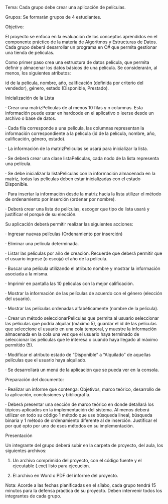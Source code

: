 Tema: Cada grupo debe crear una aplicación de películas.

Grupos: Se formarán grupos de 4 estudiantes.

Objetivo:

El proyecto se enfoca en la evaluación de los conceptos aprendidos en el componente práctico de la materia de Algoritmos y Estructuras de Datos. Cada grupo deberá desarrollar un programa en C# que permita gestionar una tienda de películas.

Como primer paso crea una estructura de datos película, que permita definir y almacenar los datos básicos de una película. Se considerarán, al menos, los siguientes atributos:

id de la película, nombre, año, calificación (definida por criterio del vendedor), género, estado (Disponible, Prestado).

Inicialización de la Lista

· Crear una matrizPeliculas de al menos 10 filas y n columnas. Esta información puede estar en hardcode en el aplicativo o leerse desde un archivo o base de datos.

· Cada fila corresponde a una película, las columnas representan la información correspondiente a la película (id de la película, nombre, año, calificación, género, estado).

· La información de la matrizPeliculas se usará para inicializar la lista.

· Se deberá crear una clase listaPeliculas, cada nodo de la lista representa una película.

· Se debe inicializar la listaPeliculas con la información almacenada en la matriz, todas las películas deben estar inicializadas con el estado Disponible.

· Para insertar la información desde la matriz hacia la lista utilizar el método de ordenamiento por inserción (ordenar por nombre).

· Deberá crear una lista de películas, escoger que tipo de lista usará y justificar el porqué de su elección.

Su aplicación deberá permitir realizar las siguientes acciones:

· Ingresar nuevas películas (Ordenamiento por inserción)

· Eliminar una película determinada.

· Listar las películas por año de creación. Recuerde que deberá permitir que el usuario ingrese (o escoja) el año de la película.

· Buscar una película utilizando el atributo nombre y mostrar la información asociada a la misma.

· Imprimir en pantalla las 10 películas con la mejor calificación.

· Mostrar la información de las películas de acuerdo con el género (elección del usuario).

· Mostrar las películas ordenadas alfabéticamente (nombre de la película).

· Crear un método seleccionarPeliculas que permita al usuario seleccionar las películas que podría alquilar (máximo 5), guardar el id de las películas que seleccione el usuario en una cola temporal, y muestre la información almacenada en la cola una vez que el usuario haya terminado de seleccionar las películas que le interesa o cuando haya llegado al máximo permitido (5).

· Modificar el atributo estado de “Disponible” a “Alquilado” de aquellas películas que el usuario haya alquilado.

· Se desarrollará un menú de la aplicación que se pueda ver en la consola.

Preparación del documento:

· Realizar un informe que contenga: Objetivos, marco teórico, desarrollo de la aplicación, conclusiones y bibliografía.

· Deberá presentar una sección de marco teórico en donde detallará los tópicos aplicados en la implementación del sistema. Al menos deberá utilizar en todo su código 1 método que use búsqueda lineal, búsqueda binaria y 1 método de ordenamiento diferente al de inserción. Justificar el por qué opto por uno de esos métodos en su implementación.

Presentación

Un integrante del grupo deberá subir en la carpeta de proyecto, del aula, los siguientes archivos:

1. Un archivo comprimido del proyecto, con el código fuente y el ejecutable (.exe) listo para ejecución.

2. El archivo en Word o PDF del informe del proyecto.

Nota: Acorde a las fechas planificadas en el sílabo, cada grupo tendrá 15 minutos para la defensa práctica de su proyecto. Deben intervenir todos los integrantes de cada grupo.

